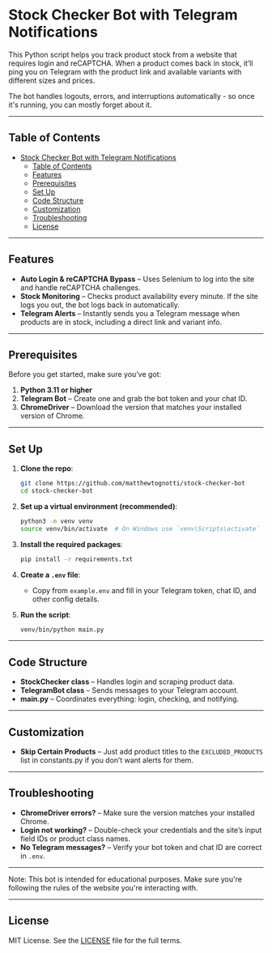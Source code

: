 # Stock Checker Bot with Telegram Notifications

This Python script helps you track product stock from a website that requires login and reCAPTCHA. When a product comes back in stock, it’ll ping you on Telegram with the product link and available variants with different sizes and prices.

The bot handles logouts, errors, and interruptions automatically - so once it's running, you can mostly forget about it.

---

## Table of Contents

- [Stock Checker Bot with Telegram Notifications](#stock-checker-bot-with-telegram-notifications)
  - [Table of Contents](#table-of-contents)
  - [Features](#features)
  - [Prerequisites](#prerequisites)
  - [Set Up](#set-up)
  - [Code Structure](#code-structure)
  - [Customization](#customization)
  - [Troubleshooting](#troubleshooting)
  - [License](#license)

---

## Features

- **Auto Login & reCAPTCHA Bypass** – Uses Selenium to log into the site and handle reCAPTCHA challenges.
- **Stock Monitoring** – Checks product availability every minute. If the site logs you out, the bot logs back in automatically.
- **Telegram Alerts** – Instantly sends you a Telegram message when products are in stock, including a direct link and variant info.

---

## Prerequisites

Before you get started, make sure you’ve got:

1. **Python 3.11 or higher**
2. **Telegram Bot** – Create one and grab the bot token and your chat ID.
3. **ChromeDriver** – Download the version that matches your installed version of Chrome.

---

## Set Up

1. **Clone the repo**:
    ```bash
    git clone https://github.com/matthewtognotti/stock-checker-bot
    cd stock-checker-bot
    ```

2. **Set up a virtual environment (recommended)**:
    ```bash
    python3 -m venv venv
    source venv/bin/activate  # On Windows use `venv\Scripts\activate`
    ```

3. **Install the required packages**:
    ```bash
    pip install -r requirements.txt
    ```

4. **Create a `.env` file**:
    - Copy from `example.env` and fill in your Telegram token, chat ID, and other config details.

5. **Run the script**:
    ```bash
    venv/bin/python main.py
    ```

---

## Code Structure

- **StockChecker class** – Handles login and scraping product data.
- **TelegramBot class** – Sends messages to your Telegram account.
- **main.py** – Coordinates everything: login, checking, and notifying.

---

## Customization

- **Skip Certain Products** – Just add product titles to the `EXCLUDED_PRODUCTS` list in constants.py if you don’t want alerts for them.

---

## Troubleshooting

- **ChromeDriver errors?** – Make sure the version matches your installed Chrome.
- **Login not working?** – Double-check your credentials and the site’s input field IDs or product class names.
- **No Telegram messages?** – Verify your bot token and chat ID are correct in `.env`.

---

Note: This bot is intended for educational purposes. Make sure you're following the rules of the website you're interacting with.

---

## License

MIT License. See the [LICENSE](LICENSE) file for the full terms.
